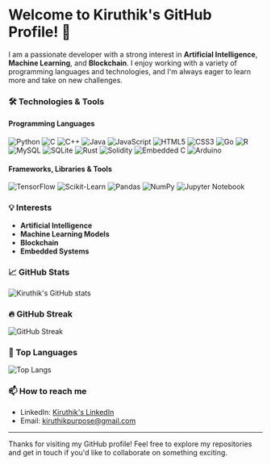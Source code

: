 # Welcome to Kiruthik's GitHub Profile! 👋

I am a passionate developer with a strong interest in **Artificial Intelligence**, **Machine Learning**, and **Blockchain**. I enjoy working with a variety of programming languages and technologies, and I'm always eager to learn more and take on new challenges.

### 🛠️ Technologies & Tools

#### Programming Languages
![Python](https://img.shields.io/badge/-Python-000?style=for-the-badge&logo=python)
![C](https://img.shields.io/badge/-C-000?style=for-the-badge&logo=c)
![C++](https://img.shields.io/badge/-C++-000?style=for-the-badge&logo=c%2B%2B)
![Java](https://img.shields.io/badge/-Java-000?style=for-the-badge&logo=java)
![JavaScript](https://img.shields.io/badge/-JavaScript-000?style=for-the-badge&logo=javascript)
![HTML5](https://img.shields.io/badge/-HTML5-000?style=for-the-badge&logo=html5)
![CSS3](https://img.shields.io/badge/-CSS3-000?style=for-the-badge&logo=css3)
![Go](https://img.shields.io/badge/-Go-000?style=for-the-badge&logo=go)
![R](https://img.shields.io/badge/-R-000?style=for-the-badge&logo=r)
![MySQL](https://img.shields.io/badge/-MySQL-000?style=for-the-badge&logo=mysql)
![SQLite](https://img.shields.io/badge/-SQLite-000?style=for-the-badge&logo=sqlite)
![Rust](https://img.shields.io/badge/-Rust-000?style=for-the-badge&logo=rust)
![Solidity](https://img.shields.io/badge/-Solidity-000?style=for-the-badge&logo=solidity)
![Embedded C](https://img.shields.io/badge/-Embedded%20C-000?style=for-the-badge&logo=c)
![Arduino](https://img.shields.io/badge/-Arduino-000?style=for-the-badge&logo=arduino)

#### Frameworks, Libraries & Tools
![TensorFlow](https://img.shields.io/badge/-TensorFlow-000?style=for-the-badge&logo=tensorflow)
![Scikit-Learn](https://img.shields.io/badge/-Scikit--Learn-000?style=for-the-badge&logo=scikitlearn)
![Pandas](https://img.shields.io/badge/-Pandas-000?style=for-the-badge&logo=pandas)
![NumPy](https://img.shields.io/badge/-NumPy-000?style=for-the-badge&logo=numpy)
![Jupyter Notebook](https://img.shields.io/badge/-Jupyter%20Notebook-000?style=for-the-badge&logo=jupyter)

### 💡 Interests
- **Artificial Intelligence**
- **Machine Learning Models**
- **Blockchain**
- **Embedded Systems**

### 📈 GitHub Stats

![Kiruthik's GitHub stats](https://github-readme-stats.vercel.app/api?username=kiruthikpurpose&show_icons=true&theme=radical)

### 🔥 GitHub Streak

![GitHub Streak](https://github-readme-streak-stats.herokuapp.com/?user=kiruthikpurpose&theme=radical)

### 🚀 Top Languages

![Top Langs](https://github-readme-stats.vercel.app/api/top-langs/?username=kiruthikpurpose&layout=compact&theme=radical)

### 📫 How to reach me
- LinkedIn: [Kiruthik's LinkedIn](https://www.linkedin.com/in/your-linkedin-profile)
- Email: [kiruthikpurpose@gmail.com](mailto:kiruthikpurpose@gmail.com)

---

Thanks for visiting my GitHub profile! Feel free to explore my repositories and get in touch if you'd like to collaborate on something exciting.
